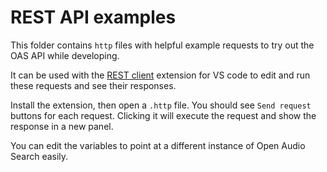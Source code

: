 # REST API examples

This folder contains `http` files with helpful example requests to try out the OAS API while developing.

It can be used with the [REST client](https://github.com/Huachao/vscode-restclient) extension for VS code to edit and run these requests and see their responses.

Install the extension, then open a `.http` file. You should see `Send request` buttons for each request. Clicking it will execute the request and show the response in a new panel.

You can edit the variables to point at a different instance of Open Audio Search easily.
